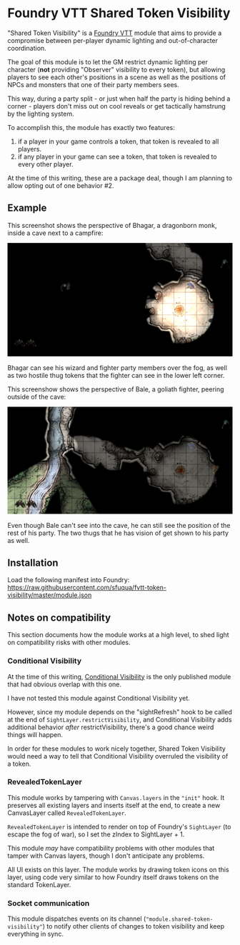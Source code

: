 # Foundry VTT Shared Token Visibility

"Shared Token Visibility" is a [Foundry VTT](https://foundryvtt.com/) module that aims to provide a compromise between per-player dynamic lighting and out-of-character coordination.

The goal of this module is to let the GM restrict dynamic lighting per character (**not** providing "Observer" visibility to every token), but allowing players to see each other's positions in a scene as well as the positions of NPCs and monsters that one of their party members sees.

This way, during a party split - or just when half the party is hiding behind a corner - players don't miss out on cool reveals or get tactically hamstrung by the lighting system.

To accomplish this, the module has exactly two features:

1. if a player in your game controls a token, that token is revealed to all players.
1. if any player in your game can see a token, that token is revealed to every other player.

At the time of this writing, these are a package deal, though I am planning to allow opting out of one behavior #2.

## Example

This screenshot shows the perspective of Bhagar, a dragonborn monk, inside a cave next to a campfire:

![Screenshot of one player's perspective](readme-images/bhagar.png)

Bhagar can see his wizard and fighter party members over the fog, as well as two hostile thug tokens that the fighter can see in the lower left corner.

This screenshow shows the perspective of Bale, a goliath fighter, peering outside of the cave:

![Screenshot of another player's perspective](readme-images/bale.png)

Even though Bale can't see into the cave, he can still see the position of the rest of his party. The two thugs that he has vision of get shown to his party as well.

## Installation

Load the following manifest into Foundry: https://raw.githubusercontent.com/sfuqua/fvtt-token-visibility/master/module.json

## Notes on compatibility

This section documents how the module works at a high level, to shed light on compatibility risks with other modules.

### Conditional Visibility

At the time of this writing, [Conditional Visibility](https://github.com/gludington/conditional-visibility) is the only published module that had obvious overlap with this one.

I have not tested this module against Conditional Visibility yet.

However, since my module depends on the "sightRefresh" hook to be called at the end of `SightLayer.restrictVisibility`, and Conditional Visibility adds additional behavior _after_ restrictVisibility, there's a good chance weird things will happen.

In order for these modules to work nicely together, Shared Token Visibility would need a way to tell that Conditional Visibility overruled the visibility of a token.

### RevealedTokenLayer

This module works by tampering with `Canvas.layers` in the `"init"` hook. It preserves all existing layers and inserts itself at the end, to create a new CanvasLayer called `RevealedTokenLayer`.

`RevealedTokenLayer` is intended to render on top of Foundry's `SightLayer` (to escape the fog of war), so I set the zIndex to SightLayer + 1.

This module _may_ have compatibility problems with other modules that tamper with Canvas layers, though I don't anticipate any problems.

All UI exists on this layer. The module works by drawing token icons on this layer, using code very similar to how Foundry itself draws tokens on the standard TokenLayer.

### Socket communication

This module dispatches events on its channel (`"module.shared-token-visibility"`) to notify other clients of changes to token visibility and keep everything in sync.
